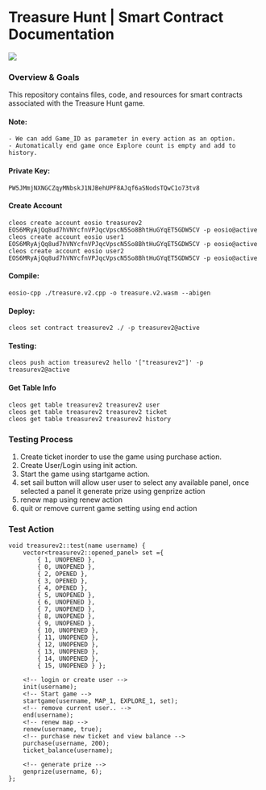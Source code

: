 # Treasure Hunt | Smart Contract Documentation

![](https://i.imgur.com/q5O2tTg.jpg)

### Overview & Goals
This repository contains files, code, and resources for smart contracts associated with the Treasure Hunt game. 

#### Note:
    - We can add Game_ID as parameter in every action as an option.
    - Automatically end game once Explore count is empty and add to history.

#### Private Key: 
    PW5JMmjNXNGCZqyMNbskJ1NJBehUPF8AJqf6aSNodsTQwC1o73tv8

#### Create Account
    cleos create account eosio treasurev2 EOS6MRyAjQq8ud7hVNYcfnVPJqcVpscN5So8BhtHuGYqET5GDW5CV -p eosio@active
    cleos create account eosio user1 EOS6MRyAjQq8ud7hVNYcfnVPJqcVpscN5So8BhtHuGYqET5GDW5CV -p eosio@active
    cleos create account eosio user2 EOS6MRyAjQq8ud7hVNYcfnVPJqcVpscN5So8BhtHuGYqET5GDW5CV -p eosio@active

#### Compile: 
    eosio-cpp ./treasure.v2.cpp -o treasure.v2.wasm --abigen

#### Deploy: 
    cleos set contract treasurev2 ./ -p treasurev2@active

#### Testing: 
    cleos push action treasurev2 hello '["treasurev2"]' -p treasurev2@active

#### Get Table Info
    cleos get table treasurev2 treasurev2 user
    cleos get table treasurev2 treasurev2 ticket
    cleos get table treasurev2 treasurev2 history

### Testing Process
1. Create ticket inorder to use the game using purchase action.
2. Create User/Login using init action.
3. Start the game using startgame action.
4. set sail button will allow user user to select any available panel, once selected a panel it generate prize using genprize action
5. renew map using renew action
6. quit or remove current game setting using end action

### Test Action
```
void treasurev2::test(name username) {
    vector<treasurev2::opened_panel> set ={
        { 1, UNOPENED },
        { 0, UNOPENED },
        { 2, OPENED },
        { 3, OPENED },
        { 4, OPENED },
        { 5, UNOPENED },
        { 6, UNOPENED },
        { 7, UNOPENED },
        { 8, UNOPENED },
        { 9, UNOPENED },
        { 10, UNOPENED },
        { 11, UNOPENED },
        { 12, UNOPENED },
        { 13, UNOPENED },
        { 14, UNOPENED },
        { 15, UNOPENED } };

    <!-- login or create user -->
    init(username);
    <!-- Start game -->
    startgame(username, MAP_1, EXPLORE_1, set);
    <!-- remove current user.. -->
    end(username);
    <!-- renew map -->
    renew(username, true);
    <!-- purchase new ticket and view balance -->
    purchase(username, 200);
    ticket_balance(username);

    <!-- generate prize -->
    genprize(username, 6);
};
